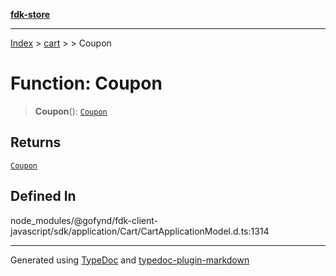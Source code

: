 [**fdk-store**](../../../README.md)
***

[Index](../../../API.md) > [cart](../../README.md) > [<internal>](../README.md) > Coupon

# Function: Coupon

> **Coupon**(): [`Coupon`](../type-aliases/type-alias.Coupon.md)

## Returns

[`Coupon`](../type-aliases/type-alias.Coupon.md)

## Defined In

node\_modules/@gofynd/fdk-client-javascript/sdk/application/Cart/CartApplicationModel.d.ts:1314

***
Generated using [TypeDoc](https://typedoc.org/) and [typedoc-plugin-markdown](https://www.npmjs.com/package/typedoc-plugin-markdown)
